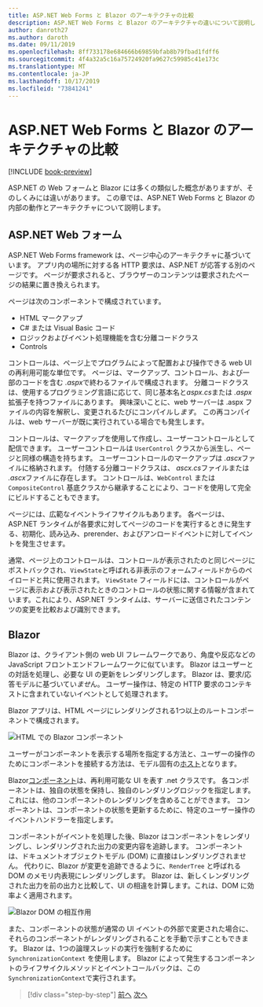 ```yaml
---
title: ASP.NET Web Forms と Blazor のアーキテクチャの比較
description: ASP.NET Web Forms と Blazor のアーキテクチャの違いについて説明します。
author: danroth27
ms.author: daroth
ms.date: 09/11/2019
ms.openlocfilehash: 8ff733178e684666b69859bfab8b79fbad1fdff6
ms.sourcegitcommit: 4f4a32a5c16a75724920fa9627c59985c41e173c
ms.translationtype: MT
ms.contentlocale: ja-JP
ms.lasthandoff: 10/17/2019
ms.locfileid: "73841241"
---
```

# <a name="architecture-comparison-of-aspnet-web-forms-and-blazor"></a>ASP.NET Web Forms と Blazor のアーキテクチャの比較

[!INCLUDE [book-preview](../../../includes/book-preview.md)]

ASP.NET の Web フォームと Blazor には多くの類似した概念がありますが、そのしくみには違いがあります。 この章では、ASP.NET Web Forms と Blazor の内部の動作とアーキテクチャについて説明します。

## <a name="aspnet-web-forms"></a>ASP.NET Web フォーム

ASP.NET Web Forms framework は、ページ中心のアーキテクチャに基づいています。 アプリ内の場所に対する各 HTTP 要求は、ASP.NET が応答する別のページです。 ページが要求されると、ブラウザーのコンテンツは要求されたページの結果に置き換えられます。

ページは次のコンポーネントで構成されています。

- HTML マークアップ
- C# または Visual Basic コード
- ロジックおよびイベント処理機能を含む分離コードクラス
- Controls

コントロールは、ページ上でプログラムによって配置および操作できる web UI の再利用可能な単位です。 ページは、マークアップ、コントロール、および一部のコードを含む *.aspx*で終わるファイルで構成されます。 分離コードクラスは、使用するプログラミング言語に応じて、同じ基本名と*aspx.cs*または *.aspx*拡張子を持つファイルにあります。 興味深いことに、web サーバーは .aspx ファイルの内容を解釈し、変更されるたびにコンパイルし*ます*。 この再コンパイルは、web サーバーが既に実行されている場合でも発生します。

コントロールは、マークアップを使用して作成し、ユーザーコントロールとして配信できます。 ユーザーコントロールは `UserControl` クラスから派生し、ページと同様の構造を持ちます。 ユーザーコントロールのマークアップは *.ascx*ファイルに格納されます。 付随する分離コードクラスは、 *ascx.cs*ファイルまたは *.ascx*ファイルに存在します。 コントロールは、`WebControl` または `CompositeControl` 基底クラスから継承することにより、コードを使用して完全にビルドすることもできます。

ページには、広範なイベントライフサイクルもあります。 各ページは、ASP.NET ランタイムが各要求に対してページのコードを実行するときに発生する、初期化、読み込み、prerender、およびアンロードイベントに対してイベントを発生させます。

通常、ページ上のコントロールは、コントロールが表示されたのと同じページにポストバックされ、`ViewState`と呼ばれる非表示のフォームフィールドからのペイロードと共に使用されます。 `ViewState` フィールドには、コントロールがページに表示および表示されたときのコントロールの状態に関する情報が含まれています。これにより、ASP.NET ランタイムは、サーバーに送信されたコンテンツの変更を比較および識別できます。

## <a name="blazor"></a>Blazor

Blazor は、クライアント側の web UI フレームワークであり、角度や反応などの JavaScript フロントエンドフレームワークに似ています。 Blazor はユーザーとの対話を処理し、必要な UI の更新をレンダリングします。 Blazor は、要求/応答モデルに基づいてい*ませ*ん。 ユーザー操作は、特定の HTTP 要求のコンテキストに含まれていないイベントとして処理されます。

Blazor アプリは、HTML ページにレンダリングされる1つ以上のルートコンポーネントで構成されます。

![HTML での Blazor コンポーネント](./media/architecture-comparison/blazor-components-in-html.png)

ユーザーがコンポーネントを表示する場所を指定する方法と、ユーザーの操作のためにコンポーネントを接続する方法は、モデル固有の[ホスト](hosting-models.md)となります。

Blazor[コンポーネント](components.md)は、再利用可能な UI を表す .net クラスです。 各コンポーネントは、独自の状態を保持し、独自のレンダリングロジックを指定します。これには、他のコンポーネントのレンダリングを含めることができます。 コンポーネントは、コンポーネントの状態を更新するために、特定のユーザー操作のイベントハンドラーを指定します。

コンポーネントがイベントを処理した後、Blazor はコンポーネントをレンダリングし、レンダリングされた出力の変更内容を追跡します。 コンポーネントは、ドキュメントオブジェクトモデル (DOM) に直接はレンダリングされません。 代わりに、Blazor が変更を追跡できるように、`RenderTree` と呼ばれる DOM のメモリ内表現にレンダリングします。 Blazor は、新しくレンダリングされた出力を前の出力と比較して、UI の相違を計算します。これは、DOM に効率よく適用されます。

![Blazor DOM の相互作用](./media/architecture-comparison/blazor-dom-interaction.png)

また、コンポーネントの状態が通常の UI イベントの外部で変更された場合に、それらのコンポーネントがレンダリングされることを手動で示すこともできます。 Blazor は、1つの論理スレッドの実行を強制するために `SynchronizationContext` を使用します。 Blazor によって発生するコンポーネントのライフサイクルメソッドとイベントコールバックは、この `SynchronizationContext`で実行されます。

>[!div class="step-by-step"]
>[前へ](introduction.md)
>[次へ](hosting-models.md)
